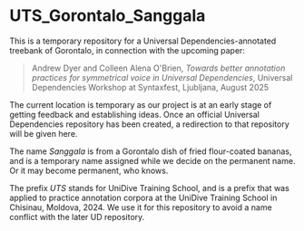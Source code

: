 # UTS_Gorontalo_Sanggala
This is a temporary repository for a Universal Dependencies-annotated treebank of Gorontalo, in connection with the upcoming paper:


> Andrew Dyer and Colleen Alena O'Brien, _Towards better annotation practices for symmetrical voice in Universal Dependencies_, Universal Dependencies Workshop at Syntaxfest, Ljubljana, August 2025


The current location is temporary as our project is at an early stage of getting feedback and establishing ideas.
Once an official Universal Dependencies repository has been created, a redirection to that repository will be given here.

The name _Sanggala_ is from a Gorontalo dish of fried flour-coated bananas, and is a temporary name assigned while we decide on the permanent name. Or it may become permanent, who knows.

The prefix _UTS_ stands for UniDive Training School, and is a prefix that was applied to practice annotation corpora at the UniDive Training School in Chisinau, Moldova, 2024. We use it for this repository to avoid a name conflict with the later UD repository.
